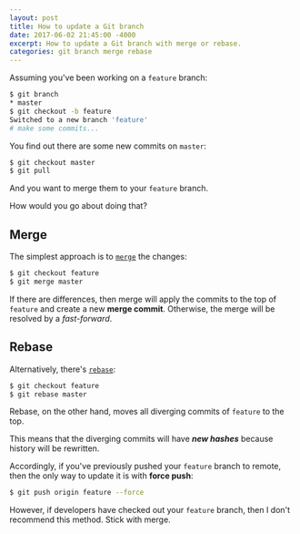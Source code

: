 ```yaml
---
layout: post
title: How to update a Git branch
date: 2017-06-02 21:45:00 -4000
excerpt: How to update a Git branch with merge or rebase.
categories: git branch merge rebase
---
```


Assuming you've been working on a `feature` branch:

```sh
$ git branch
* master
$ git checkout -b feature
Switched to a new branch 'feature'
# make some commits...
```

You find out there are some new commits on `master`:

```sh
$ git checkout master
$ git pull
```

And you want to merge them to your `feature` branch.

How would you go about doing that?

## Merge

The simplest approach is to [`merge`](https://git-scm.com/docs/git-merge) the changes:

```sh
$ git checkout feature
$ git merge master
```

If there are differences, then merge will apply the commits to the top of `feature` and create a new **merge commit**. Otherwise, the merge will be resolved by a _fast-forward_.

## Rebase

Alternatively, there's [`rebase`](https://git-scm.com/docs/git-rebase):

```sh
$ git checkout feature
$ git rebase master
```

Rebase, on the other hand, moves all diverging commits of `feature` to the top.

This means that the diverging commits will have **_new hashes_** because history will be rewritten.

Accordingly, if you've previously pushed your `feature` branch to remote, then the only way to update it is with **force push**:

```sh
$ git push origin feature --force
```

However, if developers have checked out your `feature` branch, then I don't recommend this method. Stick with merge.
